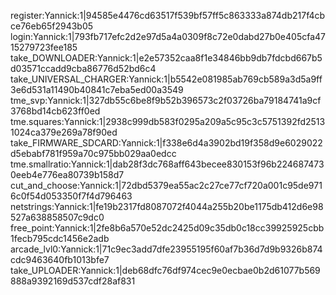 register:Yannick:1|94585e4476cd63517f539bf57ff5c863333a874db217f4cbce76eb65f2943b05
login:Yannick:1|793fb717efc2d2e97d5a4a0309f8c72e0dabd27b0e405cfa4715279723fee185
take_DOWNLOADER:Yannick:1|e2e57352caa8f1e34846bb9db7fdcbd667b5d03571ccadd9cba86776d52bd6c4
take_UNIVERSAL_CHARGER:Yannick:1|b5542e081985ab769cb589a3d5a9ff3e6d531a11490b40841c7eba5ed00a3549
tme_svp:Yannick:1|327db55c6be8f9b52b396573c2f03726ba79184741a9cf3768bd14cb623ff0ed
tme.squares:Yannick:1|2938c999db583f0295a209a5c95c3c5751392fd25131024ca379e269a78f90ed
take_FIRMWARE_SDCARD:Yannick:1|f338e6d4a3902bd19f358d9e6029022d5ebabf781f959a70c975bb029aa0edcc
tme.smallratio:Yannick:1|dab28f3dc768aff643becee830153f96b2246874730eeb4e776ea80739b158d7
cut_and_choose:Yannick:1|72dbd5379ea55ac2c27ce77cf720a001c95de9716c0f54d053350f7f4d796463
netstrings:Yannick:1|fe19b2317fd8087072f4044a255b20be1175db412d6e98527a638858507c9dc0
free_point:Yannick:1|2fe8b6a570e52dc2425d09c35db0c18cc39925925cbb1fecb795cdc1456e2adb
arcade_lvl0:Yannick:1|71c9ec3add7dfe23955195f60af7b36d7d9b9326b874cdc9463640fb1013bfe7
take_UPLOADER:Yannick:1|deb68dfc76df974cec9e0ecbae0b2d61077b569888a9392169d537cdf28af831
